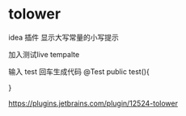 # tolower

idea 插件 显示大写常量的小写提示

加入测试live tempalte

输入 test 回车生成代码
@Test
public test(){
    
}



https://plugins.jetbrains.com/plugin/12524-tolower
